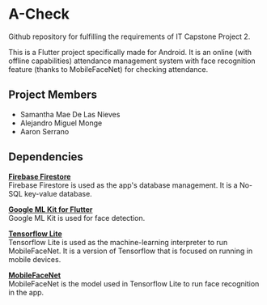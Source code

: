 # A-Check

Github repository for fulfilling the requirements of IT Capstone Project 2.

This is a Flutter project specifically made for Android. It is an online (with offline capabilities) attendance management system with face recognition feature (thanks to MobileFaceNet) for checking attendance.

## Project Members

- Samantha Mae De Las Nieves
- Alejandro Miguel Monge
- Aaron Serrano

## Dependencies

[**Firebase Firestore**](https://firebase.google.com/docs/firestore)  
Firebase Firestore is used as the app's database management. It is a No-SQL key-value database.

[**Google ML Kit for Flutter**](https://github.com/flutter-ml/google_ml_kit_flutter)  
Google ML Kit is used for face detection.

[**Tensorflow Lite**](https://github.com/tensorflow/flutter-tflite)  
Tensorflow Lite is used as the machine-learning interpreter to run MobileFaceNet. It is a version of Tensorflow that is focused on running in mobile devices.

[**MobileFaceNet**](https://arxiv.org/abs/1804.07573)  
MobileFaceNet is the model used in Tensorflow Lite to run face recognition in the app.
